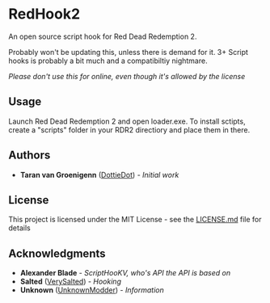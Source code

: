 # RedHook2

An open source script hook for Red Dead Redemption 2.

Probably won't be updating this, unless there is demand for it. 3+ Script hooks is probably a bit much and a compatibiltiy nightmare.

*Please don't use this for online, even though it's allowed by the license*

## Usage

Launch Red Dead Redemption 2 and open loader.exe.
To install sctipts, create a "scripts" folder in your RDR2 directiory and place them in there. 

## Authors

* **Taran van Groenigenn** ([DottieDot](https://github.com/DottieDot)) - *Initial work*

## License

This project is licensed under the MIT License - see the [LICENSE.md](LICENSE.md) file for details

## Acknowledgments

* **Alexander Blade** - *ScriptHooKV, who's API the API is based on*
* **Salted** ([VerySalted](https://github.com/VerySalted)) - *Hooking*
* **Unknown** ([UnknownModder](http://github.com/unknownmodder)) - *Information*
